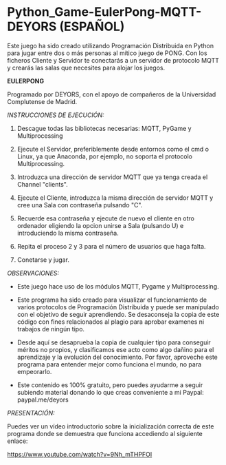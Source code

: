 # Python_Game-EulerPong-MQTT-DEYORS (ESPAÑOL)
Este juego ha sido creado utilizando Programación Distribuida en 
Python para jugar entre dos o más personas al mítico juego de PONG. 
Con los ficheros Cliente y Servidor te conectarás a un servidor de 
protocolo MQTT y crearás las salas que necesites para alojar los juegos.

**EULERPONG**

Programado por DEYORS, con el apoyo de compañeros de la Universidad 
Complutense de Madrid.

*INSTRUCCIONES DE EJECUCIÓN:*

1. Descague todas las bibliotecas necesarias: MQTT, PyGame y Multiprocessing

2. Ejecute el Servidor, preferiblemente desde entornos como el cmd o Linux, 
ya que Anaconda, por ejemplo, no soporta el protocolo Multiprocessing.

3. Introduzca una dirección de servidor MQTT que ya tenga creada el Channel 
"clients". 

2. Ejecute el Cliente, introduzca la misma dirección de servidor MQTT y cree 
una Sala con contraseña pulsando "C".

3. Recuerde esa contraseña y ejecute de nuevo el cliente en otro ordenador 
eligiendo la opcion unirse a Sala (pulsando U) e introduciendo la misma contraseña.

4. Repita el proceso 2 y 3 para el número de usuarios que haga falta. 

4. Conetarse y jugar. 

*OBSERVACIONES:*

- Este juego hace uso de los módulos MQTT, Pygame y Multiprocessing.

- Este programa ha sido creado para visualizar el funcionamiento de varios
protocolos de Programación Distribuida y puede ser manipulado con el objetivo
de seguir aprendiendo. Se desaconseja la copia de este código con fines 
relacionados al plagio para aprobar examenes ni trabajos de ningún tipo. 

- Desde aquí se desaprueba la copia de cualquier tipo para conseguir méritos no
propios, y clasificamos ese acto como algo dañino para el aprendizaje y la 
evolución del conocimiento. Por favor, aproveche este programa para entender
mejor como funciona el mundo, no para empeorarlo. 

- Este contenido es 100% gratuito, pero puedes ayudarme a seguir subiendo material 
donando lo que creas conveniente a mi Paypal: paypal.me/deyors

*PRESENTACIÓN:*

Puedes ver un vídeo introductorio sobre la inicialización correcta de este programa
donde se demuestra que funciona accediendo al siguiente enlace:

https://www.youtube.com/watch?v=9Nh_mTHPFOI
